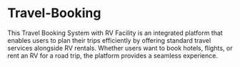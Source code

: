 # Travel-Booking
This Travel Booking System with RV Facility is an integrated platform that enables users to plan their trips efficiently by offering standard travel services alongside RV rentals. Whether users want to book hotels, flights, or rent an RV for a road trip, the platform provides a seamless experience.

